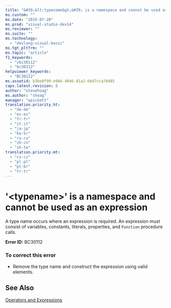 ```yaml
---
title: "&#39;&lt;typename&gt;&#39; is a namespace and cannot be used as an expression | Microsoft Docs"
ms.custom: ""
ms.date: "2015-07-20"
ms.prod: "visual-studio-dev14"
ms.reviewer: ""
ms.suite: ""
ms.technology: 
  - "devlang-visual-basic"
ms.tgt_pltfrm: ""
ms.topic: "article"
f1_keywords: 
  - "vbc30112"
  - "bc30112"
helpviewer_keywords: 
  - "BC30112"
ms.assetid: b3be0f99-e966-4046-81a2-66d7cca7d485
caps.latest.revision: 8
author: "stevehoag"
ms.author: "shoag"
manager: "wpickett"
translation.priority.ht: 
  - "de-de"
  - "es-es"
  - "fr-fr"
  - "it-it"
  - "ja-jp"
  - "ko-kr"
  - "ru-ru"
  - "zh-cn"
  - "zh-tw"
translation.priority.mt: 
  - "cs-cz"
  - "pl-pl"
  - "pt-br"
  - "tr-tr"
---
```

# &#39;&lt;typename&gt;&#39; is a namespace and cannot be used as an expression
A type name occurs where an expression is required. An expression must consist of variables, constants, literals, properties, and `Function` procedure calls.  
  
 **Error ID:** BC30112  
  
### To correct this error  
  
-   Remove the type name and construct the expression using valid elements.  
  
## See Also  
 [Operators and Expressions](/dotnet/visual-basic/programming-guide/language-features/operators-and-expressions/index)